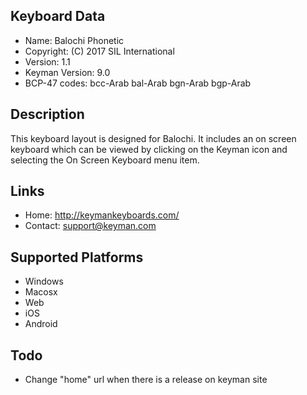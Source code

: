 Keyboard Data
-------------

* Name:           Balochi Phonetic
* Copyright:      (C) 2017 SIL International
* Version:        1.1
* Keyman Version: 9.0
* BCP-47 codes:   bcc-Arab bal-Arab bgn-Arab bgp-Arab

Description
-----------

This keyboard layout is designed for Balochi. It includes 
an on screen keyboard which can be viewed by clicking on the Keyman icon 
and selecting the On Screen Keyboard menu item.   

Links
-----

 * Home:     <http://keymankeyboards.com/>
 * Contact:  <support@keyman.com>
 
Supported Platforms
-------------------

 * Windows
 * Macosx
 * Web
 * iOS
 * Android

Todo
----

* Change "home" url when there is a release on keyman site